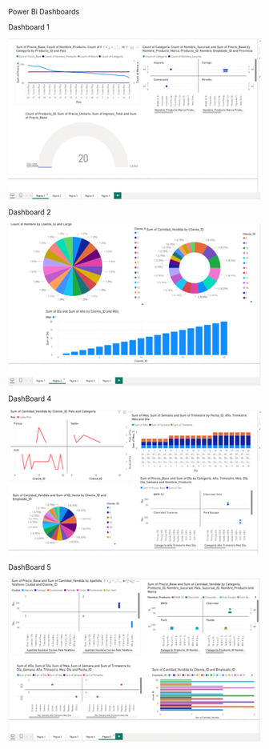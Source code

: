 Power Bi Dashboards

Dashboard 1

![DashBoard 1](pbi_images/Page1.png)


Dashboard 2

![DashBoard 1](pbi_images/Page2.png)


DashBoard 4

![DashBoard 1](pbi_images/Page4.png)


DashBoard 5

![DashBoard 1](pbi_images/Page5.png)
